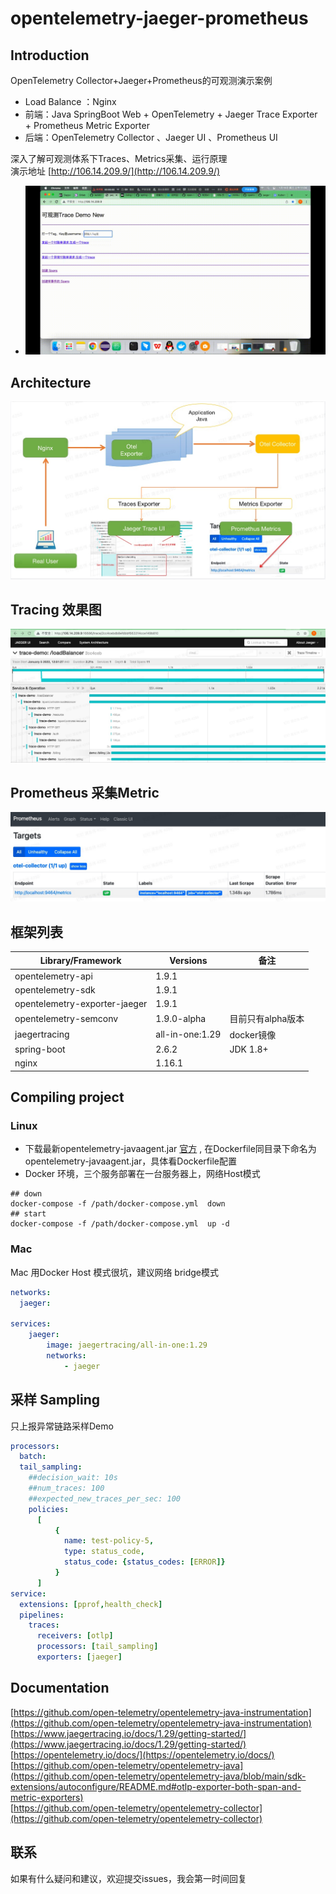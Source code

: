<a name="wSh88"></a>
# opentelemetry-jaeger-prometheus
<a name="XGdFY"></a>
## Introduction
OpenTelemetry Collector+Jaeger+Prometheus的可观测演示案例

- Load Balance ：Nginx
- 前端：Java SpringBoot Web + OpenTelemetry +  Jaeger Trace Exporter  + Prometheus Metric Exporter
- 后端：OpenTelemetry Collector 、Jaeger UI 、Prometheus UI

深入了解可观测体系下Traces、Metrics采集、运行原理<br />演示地址 [http://106.14.209.9/](http://106.14.209.9/)<br />
  - ![Alt Text](./assets/introduce.gif)
## Architecture
![image.png](./assets/arc.jpg#clientId=u2d91e3eb-f650-4&crop=0&crop=0&crop=1&crop=1&from=paste&height=411&id=u431635f7&margin=%5Bobject%20Object%5D&name=image.png&originHeight=546&originWidth=960&originalType=binary&ratio=1&rotation=0&showTitle=false&size=259252&status=done&style=none&taskId=ud0e6f27d-1853-4f67-ba14-bcc120aff61&title=&width=723)
<a name="cqdhz"></a>
## Tracing 效果图
 ![image.png](./assets/trace.png#clientId=u58d1f88b-2c01-4&crop=0&crop=0&crop=1&crop=1&from=paste&height=310&id=ucb9dec40&margin=%5Bobject%20Object%5D&name=image.png&originHeight=609&originWidth=1439&originalType=binary&ratio=1&rotation=0&showTitle=false&size=356007&status=done&style=none&taskId=uf76b343d-c5d3-4a5f-bb95-3abc4cab5a3&title=&width=732)
## Prometheus 采集Metric
 ![prometheus.jpg](./assets/prometheus.jpg)
## 框架列表
| **Library/Framework** | **Versions** | **备注** |
| --- | --- | --- |
| opentelemetry-api | 1.9.1 | ​<br /> |
| opentelemetry-sdk | 1.9.1 | ​<br /> |
| opentelemetry-exporter-jaeger | 1.9.1 |  |
| opentelemetry-semconv | 1.9.0-alpha | 目前只有alpha版本 |
| jaegertracing | all-in-one:1.29 | docker镜像 |
| spring-boot | 2.6.2 | JDK 1.8+ |
| nginx | 1.16.1 |  |
<a name="tfZIA"></a>
## Compiling project
<a name="KDdV7"></a>
### Linux
  - 下载最新opentelemetry-javaagent.jar [官方](https://github.com/open-telemetry/opentelemetry-java-instrumentation/tags) , 在Dockerfile同目录下命名为opentelemetry-javaagent.jar，具体看Dockerfile配置
  - Docker 环境，三个服务部署在一台服务器上，网络Host模式
```shell
## down
docker-compose -f /path/docker-compose.yml  down
## start
docker-compose -f /path/docker-compose.yml  up -d
```
<a name="Je6W1"></a>
### Mac
Mac 用Docker Host 模式很坑，建议网络 bridge模式
```yaml
networks:
  jaeger:

services:
    jaeger:
        image: jaegertracing/all-in-one:1.29
        networks:
            - jaeger
```
<a name="T6DHp"></a>
## 采样 Sampling
只上报异常链路采样Demo
```yaml
processors:
  batch:
  tail_sampling:
    ##decision_wait: 10s
    ##num_traces: 100
    ##expected_new_traces_per_sec: 100
    policies:
      [
          {
            name: test-policy-5,
            type: status_code,
            status_code: {status_codes: [ERROR]}
          }
      ]
service:
  extensions: [pprof,health_check]
  pipelines:
    traces:
      receivers: [otlp]
      processors: [tail_sampling]
      exporters: [jaeger]
```
<a name="T6DHp"></a> 
## Documentation
[https://github.com/open-telemetry/opentelemetry-java-instrumentation](https://github.com/open-telemetry/opentelemetry-java-instrumentation)<br />[https://www.jaegertracing.io/docs/1.29/getting-started/](https://www.jaegertracing.io/docs/1.29/getting-started/)<br />[https://opentelemetry.io/docs/](https://opentelemetry.io/docs/)<br />[https://github.com/open-telemetry/opentelemetry-java](https://github.com/open-telemetry/opentelemetry-java/blob/main/sdk-extensions/autoconfigure/README.md#otlp-exporter-both-span-and-metric-exporters)<br />[https://github.com/open-telemetry/opentelemetry-collector](https://github.com/open-telemetry/opentelemetry-collector)
## 联系
如果有什么疑问和建议，欢迎提交issues，我会第一时间回复
